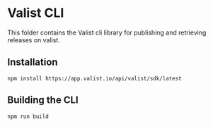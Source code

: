 # Valist CLI

This folder contains the Valist cli library for publishing and retrieving releases on valist.

## Installation

```shell
npm install https://app.valist.io/api/valist/sdk/latest
```

## Building the CLI

```shell
npm run build
```
